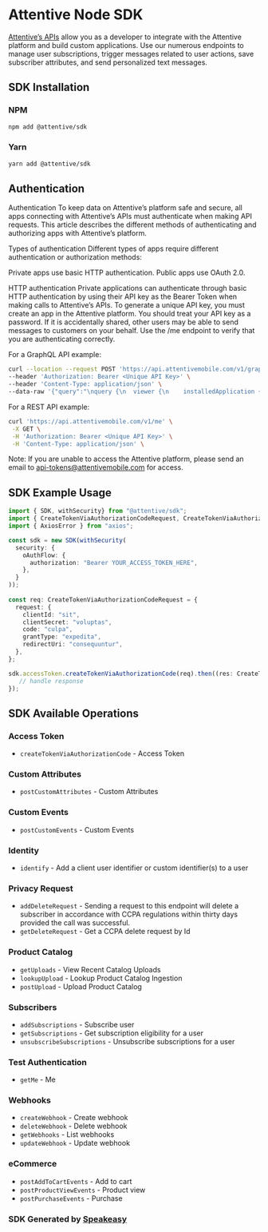 # Attentive Node SDK

[Attentive’s APIs](https://docs.attentive.com/) allow you as a developer to integrate with the Attentive platform and build custom applications. Use our numerous endpoints to manage user subscriptions, trigger messages related to user actions, save subscriber attributes, and send personalized text messages.

<!-- Start SDK Installation -->
## SDK Installation

### NPM

```bash
npm add @attentive/sdk
```

### Yarn

```bash
yarn add @attentive/sdk
```
<!-- End SDK Installation -->

## Authentication

Authentication
To keep data on Attentive’s platform safe and secure, all apps connecting with Attentive’s APIs must authenticate when making API requests. This article describes the different methods of authenticating and authorizing apps with Attentive’s platform.

Types of authentication
Different types of apps require different authentication or authorization methods:

Private apps use basic HTTP authentication.
Public apps use OAuth 2.0.

HTTP authentication
Private applications can authenticate through basic HTTP authentication by using their API key as the Bearer Token when making calls to Attentive’s APIs. To generate a unique API key, you must create an app in the Attentive platform. You should treat your API key as a password. If it is accidentally shared, other users may be able to send messages to customers on your behalf. Use the /me endpoint to verify that you are authenticating correctly.

For a GraphQL API example:

```bash
curl --location --request POST 'https://api.attentivemobile.com/v1/graphql' \
--header 'Authorization: Bearer <Unique API Key>' \
--header 'Content-Type: application/json' \
--data-raw '{"query":"\nquery {\n  viewer {\n    installedApplication {\n      installerCompany {\n          id\n          name\n      }\n    }\n  }\n}\n\n","variables":{}}'
```

For a REST API example:

```bash
curl 'https://api.attentivemobile.com/v1/me' \
 -X GET \
 -H 'Authorization: Bearer <Unique API Key>' \
 -H 'Content-Type: application/json' \
 ```

Note: If you are unable to access the Attentive platform, please send an email to api-tokens@attentivemobile.com for access.

## SDK Example Usage
<!-- Start SDK Example Usage -->
```typescript
import { SDK, withSecurity} from "@attentive/sdk";
import { CreateTokenViaAuthorizationCodeRequest, CreateTokenViaAuthorizationCodeResponse } from "@attentive/sdk/src/sdk/models/operations";
import { AxiosError } from "axios";

const sdk = new SDK(withSecurity(
  security: {
    oAuthFlow: {
      authorization: "Bearer YOUR_ACCESS_TOKEN_HERE",
    },
  }
));
    
const req: CreateTokenViaAuthorizationCodeRequest = {
  request: {
    clientId: "sit",
    clientSecret: "voluptas",
    code: "culpa",
    grantType: "expedita",
    redirectUri: "consequuntur",
  },
};

sdk.accessToken.createTokenViaAuthorizationCode(req).then((res: CreateTokenViaAuthorizationCodeResponse | AxiosError) => {
   // handle response
});
```
<!-- End SDK Example Usage -->

<!-- Start SDK Available Operations -->
## SDK Available Operations

### Access Token

* `createTokenViaAuthorizationCode` - Access Token

### Custom Attributes

* `postCustomAttributes` - Custom Attributes

### Custom Events

* `postCustomEvents` - Custom Events

### Identity

* `identify` - Add a client user identifier or custom identifier(s) to a user

### Privacy Request

* `addDeleteRequest` - Sending a request to this endpoint will delete a subscriber in accordance with CCPA regulations within thirty days provided the call was successful.
* `getDeleteRequest` - Get a CCPA delete request by Id

### Product Catalog

* `getUploads` - View Recent Catalog Uploads
* `lookupUpload` - Lookup Product Catalog Ingestion
* `postUpload` - Upload Product Catalog

### Subscribers

* `addSubscriptions` - Subscribe user
* `getSubscriptions` - Get subscription eligibility for a user
* `unsubscribeSubscriptions` - Unsubscribe subscriptions for a user

### Test Authentication

* `getMe` - Me

### Webhooks

* `createWebhook` - Create webhook
* `deleteWebhook` - Delete webhook
* `getWebhooks` - List webhooks
* `updateWebhook` - Update webhook

### eCommerce

* `postAddToCartEvents` - Add to cart
* `postProductViewEvents` - Product view
* `postPurchaseEvents` - Purchase

<!-- End SDK Available Operations -->

### SDK Generated by [Speakeasy](https://docs.speakeasyapi.dev/docs/using-speakeasy/client-sdks)
